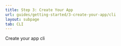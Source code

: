 ```yaml
---
title: Step 3: Create Your App
url: guides/getting-started/3-create-your-app/cli
layout: subpage
tab: CLI
---
```


Create your app cli
